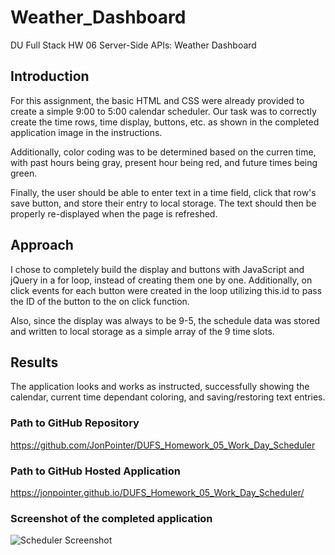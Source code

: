 # Weather_Dashboard

DU Full Stack HW 06 Server-Side APIs: Weather Dashboard

## Introduction

For this assignment, the basic HTML and CSS were already provided to create a simple 9:00 to 5:00 calendar scheduler. Our task was to correctly create the time rows, time display, buttons, etc. as shown in the completed application image in the instructions.

Additionally, color coding was to be determined based on the curren time, with past hours being gray, present hour being red, and future times being green.

Finally, the user should be able to enter text in a time field, click that row's save button, and store their entry to local storage. The text should then be properly re-displayed when the page is refreshed.

## Approach

I chose to completely build the display and buttons with JavaScript and jQuery in a for loop, instead of creating them one by one. Additionally, on click events for each button were created in the loop utilizing this.id to pass the ID of the button to the on click function.

Also, since the display was always to be 9-5, the schedule data was stored and written to local storage as a simple array of the 9 time slots.

## Results

The application looks and works as instructed, successfully showing the calendar, current time dependant coloring, and saving/restoring text entries.

### Path to GitHub Repository

<https://github.com/JonPointer/DUFS_Homework_05_Work_Day_Scheduler>

### Path to GitHub Hosted Application

<https://jonpointer.github.io/DUFS_Homework_05_Work_Day_Scheduler/>

### Screenshot of the completed application

![Scheduler Screenshot](./Assets/images/Screen-Capture-Work-Day-Scheduler.png)
